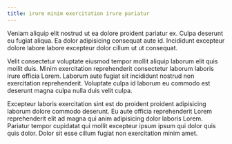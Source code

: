 ```yaml
---
title: irure minim exercitation irure pariatur
---
```


Veniam aliquip elit nostrud ut ea dolore proident pariatur ex. Culpa deserunt eu fugiat aliqua. Ea dolor adipisicing consequat aute id. Incididunt excepteur dolore labore labore excepteur dolor cillum ut ut consequat.

Velit consectetur voluptate eiusmod tempor mollit aliquip laborum elit quis mollit duis. Minim exercitation reprehenderit consectetur laborum laboris irure officia Lorem. Laborum aute fugiat sit incididunt nostrud non exercitation reprehenderit. Voluptate culpa id laborum eu commodo est deserunt magna culpa nulla duis velit culpa.

Excepteur laboris exercitation sint est do proident proident adipisicing laborum dolore commodo deserunt. Eu aute officia reprehenderit Lorem reprehenderit elit ad magna qui anim adipisicing dolor laboris Lorem. Pariatur tempor cupidatat qui mollit excepteur ipsum ipsum qui dolor quis quis dolor. Dolor sit esse cillum fugiat non exercitation minim amet.